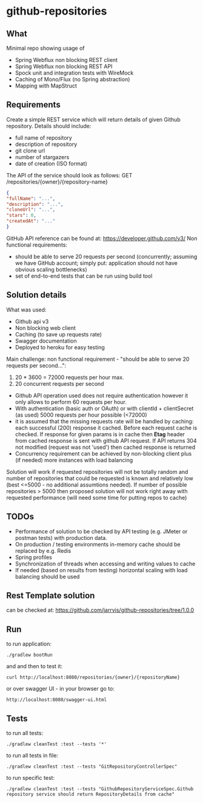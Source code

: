 # github-repositories

## What

Minimal repo showing usage of
 - Spring Webflux non blocking REST client
 - Spring Webflux non blocking REST API
 - Spock unit and integration tests with WireMock
 - Caching of Mono/Flux (no Spring abstraction)
 - Mapping with MapStruct 

## Requirements

Create a simple REST service which will return details of given Github repository. Details should
include:

* full name of repository
* description of repository
* git clone url
* number of stargazers
* date of creation (ISO format)


The API of the service should look as follows:
GET /repositories/{owner}/{repository-name}
```json
{
"fullName": "...",
"description": "...",
"cloneUrl": "...",
"stars": 0,
"createdAt": "..."
}
```

GitHub API reference can be found at: https://developer.github.com/v3/
Non functional requirements:

* should be able to serve 20 requests per second (concurrently; assuming we have GitHub
account; simply put: application should not have obvious scaling bottlenecks)
* set of end-to-end tests that can be run using build tool


## Solution details
What was used:
- Github api v3
- Non blocking web client
- Caching (to save up requests rate)
- Swagger documentation
- Deployed to heroku for easy testing

Main challenge:
non functional requirement - "should be able to serve 20 requests per second...":

1. 20 * 3600 = 72000 requests per hour max.
2. 20 concurrent requests per second
 
- Github API operation used does not require authentication however it only allows to perform 60 requests per hour.
- With authentication (basic auth or OAuth) or with clientId + clientSecret (as used) 5000 requests per hour possible (<72000)
- it is assumed that the missing requests rate will be handled by caching: each successful (200) response it cached. 
Before each request cache is checked. If response for given params is in cache then **Etag** header from cached response is sent with github API request. 
If API returns 304 not modified (request was not 'used') then cached response is returned
- Concurrency requirement can be achieved by non-blocking client plus (if needed) more instances with load balancing

Solution will work if requested repositories will not be totally random 
and number of repositories that could be requested is known and relatively low (best <=5000 - no additional assumtions needed).
If number of possible repositories > 5000 then proposed solution will not work right away with requested performance (will need some time for putting repos to cache)      
 


## TODOs

- Performance of solution to be checked by API testing (e.g. JMeter or postman tests) with production data.
- On production / testing environments in-memory cache should be replaced by e.g. Redis
- Spring profiles
- Synchronization of threads when accessing and writing values to cache
- If needed (based on results from testing) horizontal scaling with load balancing should be used

## Rest Template solution

can be checked at:
https://github.com/jarrvis/github-repositories/tree/1.0.0

## Run

to run application:

`./gradlew bootRun`

and and then to test it:

`curl http://localhost:8080/repositories/{owner}/{repositoryName}`

or over swagger UI - in your browser go to:

`http://localhost:8080/swagger-ui.html`



## Tests

to run all tests:

`./gradlew cleanTest :test --tests '*'`

to run all tests in file:

`./gradlew cleanTest :test --tests "GitRepositoryControllerSpec"`

to run specific test:

`./gradlew cleanTest :test --tests "GithubRepositoryServiceSpec.Github repository service should return RepositoryDetails from cache"`